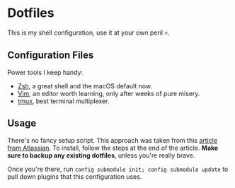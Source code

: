 # Dotfiles

This is my shell configuration, use it at your own peril :skull:.

## Configuration Files

Power tools I keep handy:
- [Zsh](http://zsh.sourceforge.net), a great shell and the macOS default now.
- [Vim](https://www.vim.org), an editor worth learning, only after weeks of pure misery.
- [tmux](https://github.com/tmux/tmux/wiki), best terminal multiplexer.

## Usage

There's no fancy setup script. This approach was taken from this [article from Atlassian](https://www.atlassian.com/git/tutorials/dotfiles).
To install, follow the steps at the end of the article. **Make sure to backup any existing dotfiles**, unless you're really
brave. 

Once you're there, run `config submodule init; config submodule update` to pull down plugins that this configuration uses.
